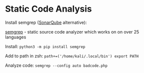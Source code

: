 # Static Code Analysis

Install semgrep ([SonarQube](https://docs.sonarqube.org/latest/analyzing-source-code/overview/) alternative):

[semgrep](https://semgrep.dev/docs/getting-started/) - static source code analyzer which works on on over 25  languages

Install: `python3 -m pip install semgrep`

Add to path in zsh: `path+=('/home/kali/.local/bin') export PATH`

Analyze code: `semgrep --config auto badcode.php`
